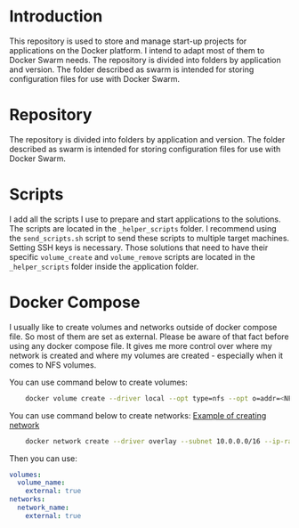 # Introduction
This repository is used to store and manage start-up projects for applications on the Docker platform. I intend to adapt most of them to Docker Swarm needs. The repository is divided into folders by application and version. The folder described as swarm is intended for storing configuration files for use with Docker Swarm. 

# Repository
The repository is divided into folders by application and version. The folder described as swarm is intended for storing configuration files for use with Docker Swarm.

# Scripts
I add all the scripts I use to prepare and start applications to the solutions. The scripts are located in the `_helper_scripts` folder. I recommend using the `send_scripts.sh` script to send these scripts to multiple target machines. Setting SSH keys is necessary. Those solutions that need to have their specific `volume_create` and `volume_remove` scripts are located in the `_helper_scripts` folder inside the application folder.

# Docker Compose
I usually like to create volumes and networks outside of docker compose file. So most of them are set as external. Please be aware of that fact before using any docker compose file. It gives me more control over where my network is created and where my volumes are created - especially when it comes to NFS volumes.

You can use command below to create volumes:

```bash
    docker volume create --driver local --opt type=nfs --opt o=addr=<NFS_SERVER_IP>,vers=4,rw --opt device=:/<PATH>/<APP_NAME>/volumes/<VOLUME_NAME>
```
You can use command below to create networks:
[Example of creating network](https://docs.docker.com/reference/cli/docker/network/create)

```bash
    docker network create --driver overlay --subnet 10.0.0.0/16 --ip-range 10.0.0.0/16 --gateway 10.0.0.1 --opt encrypted --attachable <NETWORK_NAME>
```

Then you can use:

```docker-compose.yaml
volumes:
  volume_name:
    external: true
networks:
  network_name:
    external: true
```
